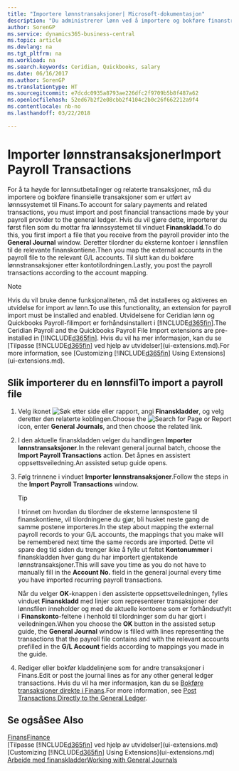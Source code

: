 ```yaml
---
title: "Importere lønnstransaksjoner| Microsoft-dokumentasjon"
description: "Du administrerer lønn ved å importere og bokføre finanstransaksjoner fra lønnssystemet til Finans ved hjelp av en utvidelse for lønn, for eksempel Ceridian eller Quickbooks."
author: SorenGP
ms.service: dynamics365-business-central
ms.topic: article
ms.devlang: na
ms.tgt_pltfrm: na
ms.workload: na
ms.search.keywords: Ceridian, Quickbooks, salary
ms.date: 06/16/2017
ms.author: SorenGP
ms.translationtype: HT
ms.sourcegitcommit: e7dcdc0935a8793ae226dfc2f9709b5b8f487a62
ms.openlocfilehash: 52ed67b2f2e08cbb2f4104c2b0c26f662212a9f4
ms.contentlocale: nb-no
ms.lasthandoff: 03/22/2018

---
```

# <a name="import-payroll-transactions"></a><span data-ttu-id="3107f-103">Importer lønnstransaksjoner</span><span class="sxs-lookup"><span data-stu-id="3107f-103">Import Payroll Transactions</span></span>
<span data-ttu-id="3107f-104">For å ta høyde for lønnsutbetalinger og relaterte transaksjoner, må du importere og bokføre finansielle transaksjoner som er utført av lønnssystemet til Finans.</span><span class="sxs-lookup"><span data-stu-id="3107f-104">To account for salary payments and related transactions, you must import and post financial transactions made by your payroll provider to the general ledger.</span></span> <span data-ttu-id="3107f-105">Hvis du vil gjøre dette, importerer du først filen som du mottar fra lønnssystemet til vinduet **Finanskladd**.</span><span class="sxs-lookup"><span data-stu-id="3107f-105">To do this, you first import a file that you receive from the payroll provider into the **General Journal** window.</span></span> <span data-ttu-id="3107f-106">Deretter tilordner du eksterne kontoer i lønnsfilen til de relevante finanskontiene.</span><span class="sxs-lookup"><span data-stu-id="3107f-106">Then you map the external accounts in the payroll file to the relevant G/L accounts.</span></span> <span data-ttu-id="3107f-107">Til slutt kan du bokføre lønnstransaksjoner etter kontotilordningen.</span><span class="sxs-lookup"><span data-stu-id="3107f-107">Lastly, you post the payroll transactions according to the account mapping.</span></span>

> [!NOTE]  
>   <span data-ttu-id="3107f-108">Hvis du vil bruke denne funksjonaliteten, må det installeres og aktiveres en utvidelse for import av lønn.</span><span class="sxs-lookup"><span data-stu-id="3107f-108">To use this functionality, an extension for payroll import must be installed and enabled.</span></span> <span data-ttu-id="3107f-109">Utvidelsene for Ceridian lønn og Quickbooks Payroll-filimport er forhåndsinstallert i [!INCLUDE[d365fin](includes/d365fin_md.md)].</span><span class="sxs-lookup"><span data-stu-id="3107f-109">The Ceridian Payroll and the Quickbooks Payroll File Import extensions are pre-installed in [!INCLUDE[d365fin](includes/d365fin_md.md)].</span></span> <span data-ttu-id="3107f-110">Hvis du vil ha mer informasjon, kan du se [Tilpasse [!INCLUDE[d365fin](includes/d365fin_md.md)] ved hjelp av utvidelser](ui-extensions.md).</span><span class="sxs-lookup"><span data-stu-id="3107f-110">For more information, see [Customizing [!INCLUDE[d365fin](includes/d365fin_md.md)] Using Extensions](ui-extensions.md).</span></span>

## <a name="to-import-a-payroll-file"></a><span data-ttu-id="3107f-111">Slik importerer du en lønnsfil</span><span class="sxs-lookup"><span data-stu-id="3107f-111">To import a payroll file</span></span>
1. <span data-ttu-id="3107f-112">Velg ikonet ![Søk etter side eller rapport](media/ui-search/search_small.png "Søk etter side eller rapport"), angi **Finanskladder**, og velg deretter den relaterte koblingen.</span><span class="sxs-lookup"><span data-stu-id="3107f-112">Choose the ![Search for Page or Report](media/ui-search/search_small.png "Search for Page or Report icon") icon, enter **General Journals**, and then choose the related link.</span></span>
2. <span data-ttu-id="3107f-113">I den aktuelle finanskladden velger du handlingen **Importer lønnstransaksjoner**.</span><span class="sxs-lookup"><span data-stu-id="3107f-113">In the relevant general journal batch, choose the **Import Payroll Transactions** action.</span></span> <span data-ttu-id="3107f-114">Det åpnes en assistert oppsettsveiledning.</span><span class="sxs-lookup"><span data-stu-id="3107f-114">An assisted setup guide opens.</span></span>
3. <span data-ttu-id="3107f-115">Følg trinnene i vinduet **Importer lønnstransaksjoner**.</span><span class="sxs-lookup"><span data-stu-id="3107f-115">Follow the steps in the **Import Payroll Transactions** window.</span></span>

    > [!TIP]  
    >   <span data-ttu-id="3107f-116">I trinnet om hvordan du tilordner de eksterne lønnspostene til finanskontiene, vil tilordningene du gjør, bli husket neste gang de samme postene importeres.</span><span class="sxs-lookup"><span data-stu-id="3107f-116">In the step about mapping the external payroll records to your G/L accounts, the mappings that you make will be remembered next time the same records are imported.</span></span> <span data-ttu-id="3107f-117">Dette vil spare deg tid siden du trenger ikke å fylle ut feltet **Kontonummer** i finanskladden hver gang du har importert gjentakende lønnstransaksjoner.</span><span class="sxs-lookup"><span data-stu-id="3107f-117">This will save you time as you do not have to manually fill in the **Account No.** field in the general journal every time you have imported recurring payroll transactions.</span></span>   

    <span data-ttu-id="3107f-118">Når du velger **OK**-knappen i den assisterte oppsettsveiledningen, fylles vinduet **Finanskladd** med linjer som representerer transaksjoner der lønnsfilen inneholder og med de aktuelle kontoene som er forhåndsutfylt i **Finanskonto**-feltene i henhold til tilordninger som du har gjort i veiledningen.</span><span class="sxs-lookup"><span data-stu-id="3107f-118">When you choose the **OK** button in the assisted setup guide, the **General Journal** window is filled with lines representing the transactions that the payroll file contains and with the relevant accounts prefilled in the **G/L Account** fields according to mappings you made in the guide.</span></span>
4. <span data-ttu-id="3107f-119">Rediger eller bokfør kladdelinjene som for andre transaksjoner i Finans.</span><span class="sxs-lookup"><span data-stu-id="3107f-119">Edit or post the journal lines as for any other general ledger transactions.</span></span> <span data-ttu-id="3107f-120">Hvis du vil ha mer informasjon, kan du se [Bokføre transaksjoner direkte i Finans](finance-how-post-transactions-directly.md).</span><span class="sxs-lookup"><span data-stu-id="3107f-120">For more information, see [Post Transactions Directly to the General Ledger](finance-how-post-transactions-directly.md).</span></span>   

## <a name="see-also"></a><span data-ttu-id="3107f-121">Se også</span><span class="sxs-lookup"><span data-stu-id="3107f-121">See Also</span></span>
[<span data-ttu-id="3107f-122">Finans</span><span class="sxs-lookup"><span data-stu-id="3107f-122">Finance</span></span>](finance.md)  
<span data-ttu-id="3107f-123">[Tilpasse [!INCLUDE[d365fin](includes/d365fin_md.md)] ved hjelp av utvidelser](ui-extensions.md)</span><span class="sxs-lookup"><span data-stu-id="3107f-123">[Customizing [!INCLUDE[d365fin](includes/d365fin_md.md)] Using Extensions](ui-extensions.md)</span></span>  
[<span data-ttu-id="3107f-124">Arbeide med finanskladder</span><span class="sxs-lookup"><span data-stu-id="3107f-124">Working with General Journals</span></span>](ui-work-general-journals.md)  

